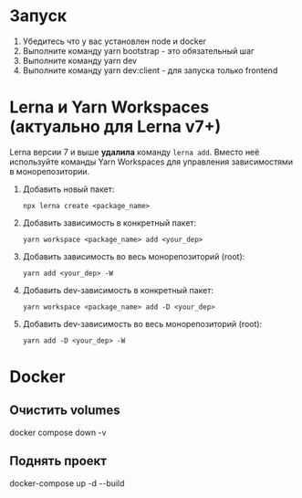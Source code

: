 # Запуск

1. Убедитесь что у вас установлен node и docker
2. Выполните команду yarn bootstrap - это обязательный шаг
3. Выполните команду yarn dev
4. Выполните команду yarn dev:client - для запуска только frontend

# Lerna и Yarn Workspaces (актуально для Lerna v7+)

Lerna версии 7 и выше **удалила** команду `lerna add`. Вместо неё используйте команды Yarn Workspaces для управления зависимостями в монорепозитории.

1.  Добавить новый пакет:
    
        npx lerna create <package_name>
    
2.  Добавить зависимость в конкретный пакет:
    
        yarn workspace <package_name> add <your_dep>
    
3.  Добавить зависимость во весь монорепозиторий (root):
    
        yarn add <your_dep> -W
    
4.  Добавить dev-зависимость в конкретный пакет:
    
        yarn workspace <package_name> add -D <your_dep>
    
5.  Добавить dev-зависимость во весь монорепозиторий (root):
    
        yarn add -D <your_dep> -W
    

# Docker

## Очистить volumes

docker compose down -v

## Поднять проект

docker-compose up -d --build
